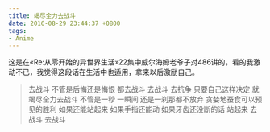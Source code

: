 ```yaml
---
title: 竭尽全力去战斗
date: 2016-08-29 23:44:37 +0800
tags: 
- Anime
---
```


这是在«Re:从零开始的异世界生活»22集中威尔海姆老爷子对486讲的，看的我激动不已，我觉得这段话在生活中也适用，拿来以后激励自己。
> 去战斗
> 不管是后悔还是悔恨 都去战斗
> 去战斗 去抗争
> 只要自己这样决定 就竭尽全力去战斗
> 不管是一秒 一瞬间 还是一刹那都不放弃
> 贪婪地蚕食可以预见的胜利
> 如果还能站起来
> 如果手指还能动
> 如果牙齿还没断的话
> 站起来 去战斗
> 去战斗
